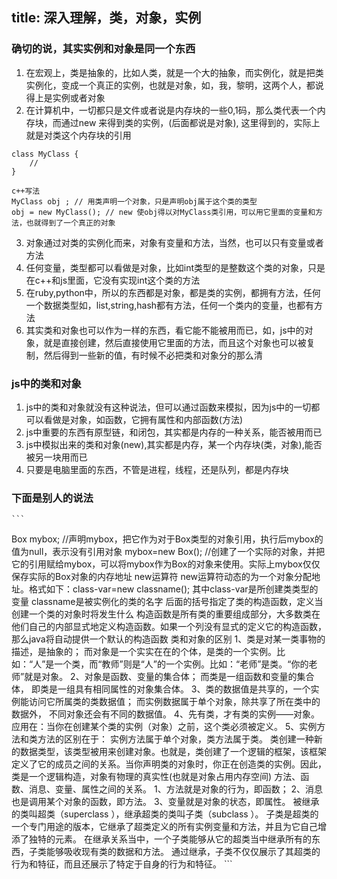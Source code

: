 title: 深入理解，类，对象，实例
----
### 确切的说，其实实例和对象是同一个东西
1. 在宏观上，类是抽象的，比如人类，就是一个大的抽象，而实例化，就是把类实例化，变成一个真正的实例，也就是对象，如，我，黎明，这两个人，都说得上是实例或者对象
2. 在计算机中，一切都只是文件或者说是内存块的一些0,1码，那么类代表一个内存块，而通过new 来得到类的实例，(后面都说是对象), 这里得到的，实际上就是对类这个内存块的引用
```
class MyClass {
	//
}

c++写法
MyClass obj ; // 用类声明一个对象，只是声明obj属于这个类的类型
obj = new MyClass(); // new 使obj得以对MyClass类引用，可以用它里面的变量和方法，也就得到了一个真正的对象
```
3. 对象通过对类的实例化而来，对象有变量和方法，当然，也可以只有变量或者方法
4. 任何变量，类型都可以看做是对象，比如int类型的是整数这个类的对象，只是在c++和js里面，它没有实现int这个类的方法
5. 在ruby,python中，所以的东西都是对象，都是类的实例，都拥有方法，任何一个数据类型如，list,string,hash都有方法，任何一个类内的变量，也都有方法
6. 其实类和对象也可以作为一样的东西，看它能不能被用而已，如，js中的对象，就是直接创建，然后直接使用它里面的方法，而且这个对象也可以被复制，然后得到一些新的值，有时候不必把类和对象分的那么清
	
### js中的类和对象

1. js中的类和对象就没有这种说法，但可以通过函数来模拟，因为js中的一切都可以看做是对象，如函数，它拥有属性和内部函数(方法)
2. js中重要的东西有原型链，和闭包，其实都是内存的一种关系，能否被用而已
3. js中模拟出来的类和对象(new),其实都是内存，某一个内存块(类，对象),能否被另一块用而已
4. 只要是电脑里面的东西，不管是进程，线程，还是队列，都是内存块

### 下面是别人的说法
	
	
	
	```
Box mybox;   //声明mybox，把它作为对于Box类型的对象引用，执行后mybox的值为null，表示没有引用对象
mybox=new Box();    //创建了一个实际的对象，并把它的引用赋给mybox，可以将mybox作为Box的对象来使用。实际上mybox仅仅保存实际的Box对象的内存地址
new运算符
new运算符动态的为一个对象分配地址。格式如下：class-var=new classname();
其中class-var是所创建类类型的变量 classname是被实例化的类的名字 后面的括号指定了类的构造函数，定义当创建一个类的对象时将发生什么
构造函数是所有类的重要组成部分，大多数类在他们自己的内部显式地定义构造函数。如果一个列没有显式的定义它的构造函数，那么java将自动提供一个默认的构造函数
类和对象的区别
1、类是对某一类事物的描述，是抽象的；
   而对象是一个实实在在的个体，是类的一个实例。比如：“人”是一个类，而“教师”则是“人”的一个实例。比如：“老师”是类。“你的老师”就是对象。
2、对象是函数、变量的集合体；
   而类是一组函数和变量的集合体，
   即类是一组具有相同属性的对象集合体。
3、类的数据值是共享的，一个实例能访问它所属类的类数据值；
   而实例数据属于单个对象，除共享了所在类中的数据外，
   不同对象还会有不同的数据值。
4、先有类，才有类的实例——对象。
   应用在：当你在创建某个类的实例（对象）之前，这个类必须被定义。
5、实例方法和类方法的区别在于：
   实例方法属于单个对象，类方法属于类。
类创建一种新的数据类型，该类型被用来创建对象。也就是，类创建了一个逻辑的框架，该框架定义了它的成员之间的关系。当你声明类的对象时，你正在创造类的实例。因此，类是一个逻辑构造，对象有物理的真实性(也就是对象占用内存空间)
方法、函数、消息、变量、属性之间的关系。
1、方法就是对象的行为，即函数；
2、消息也是调用某个对象的函数，即方法。
3、变量就是对象的状态，即属性。
    被继承的类叫超类（superclass ），继承超类的类叫子类（subclass ）。
    子类是超类的一个专门用途的版本，它继承了超类定义的所有实例变量和方法，并且为它自己增添了独特的元素。
    在继承关系当中，一个子类能够从它的超类当中继承所有的东西，子类能够吸收现有类的数据和方法。
    通过继承，子类不仅仅展示了其超类的行为和特征，而且还展示了特定于自身的行为和特征。
	```
